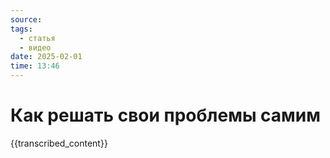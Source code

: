 ```yaml
---
source: 
tags:
  - статья
  - видео
date: 2025-02-01 
time: 13:46
---
```


# Как решать свои проблемы самим

{{transcribed_content}}